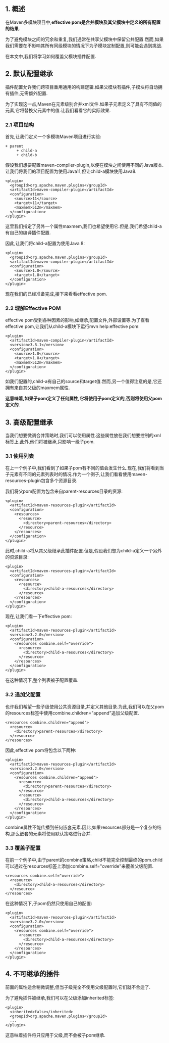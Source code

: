 ## 1. 概述

在Maven多模块项目中,**effective pom是合并模块及其父模块中定义的所有配置的结果**.

为了避免模块之间的冗余和重复,我们通常在共享父模块中保留公共配置.然而,如果我们需要在不影响其所有同级模块的情况下为子模块定制配置,则可能会遇到挑战.

在本文中,我们将学习如何覆盖父模块插件配置.

## 2. 默认配置继承

插件配置允许我们跨项目重用通用的构建逻辑.如果父模块有插件,子模块将自动拥有插件,无需额外配置.

为了实现这一点,Maven在元素级别合并xml文件.如果子元素定义了具有不同值的元素,它将替换父元素中的值.让我们看看它的实际效果.

### 2.1 项目结构

首先,让我们定义一个多模块Maven项目进行实验:

```
+ parent
     + child-a
     + child-b
```

假设我们想要配置maven-compiler-plugin,以便在模块之间使用不同的Java版本.让我们将我们的项目配置为使用Java11,但让child-a模块使用Java8.

```
<plugin>
  <groupId>org.apache.maven.plugins</groupId>
  <artifactId>maven-compiler-plugin</artifactId>
  <configuration>
    <source>11</source>
    <target>11</target>
    <maxmem>512m</maxmem>
  </configuration>
</plugin>
```

这里我们指定了另外一个属性maxmem,我们也希望使用它.但是,我们希望child-a有自己的编译插件配置.

因此,让我们将child-a配置为使用Java 8:

```
<plugin>
  <groupId>org.apache.maven.plugins</groupId>
  <artifactId>maven-compiler-plugin</artifactId>
  <configuration>
    <source>1.8</source>
    <target>1.8</target>
  </configuration>
</plugin>
```

现在我们的已经准备完成,接下来看看effective pom.

### 2.2 理解Effective POM

effective pom受到各种因素的影响,如继承,配置文件,外部设置等.为了查看effective pom,让我们从child-a模块下运行mvn help:effective pom:

```
<plugin>
  <artifactId>maven-compiler-plugin</artifactId>
  <version>3.8.1</version>
  <configuration>
    <source>1.8</source>
    <target>1.8</target>
    <maxmem>512m</maxmem>
  </configuration>
</plugin>
```

如我们配置的,child-a有自己的source和target值.然而,另一个值得注意的是,它还拥有来自其父级的maxmem属性.

**这意味着,如果子pom定义了任何属性,它将使用子pom定义的,否则将使用父pom定义的**.

## 3. 高级配置继承

当我们想要微调合并策略时,我们可以使用属性.这些属性放在我们想要控制的xml标签上.此外,他们将被继承,只影响一级子pom.

### 3.1 使用列表

在上一个例子中,我们看到了如果子pom有不同的值会发生什么.现在,我们将看到当子元素有不同的元素列表时的情况.作为一个例子,让我们看看使用maven-resources-plugin包含多个资源目录.

我们将父pom配置为包含来自parent-resources目录的资源:

```
<plugin>
  <artifactId>maven-resources-plugin</artifactId>
  <configuration>
    <resources>
      <resource>
        <directory>parent-resources</directory>
      </resource>
    </resources>
  </configuration>
</plugin>
```

此时,child-a将从其父级继承此插件配置.但是,假设我们想为child-a定义一个另外的资源目录:

```
<plugin>
  <artifactId>maven-resources-plugin</artifactId>
  <configuration>
    <resources>
      <resource>
        <directory>child-a-resources</directory>
      </resource>
    </resources>
  </configuration>
</plugin>
```

现在,让我们看一下effective pom:

```
<plugin>
  <artifactId>maven-resources-plugin</artifactId>
  <version>3.2.0</version>
  <configuration>
    <resources combine.self="override">
      <resource>
        <directory>child-a-resources</directory>
      </resource>
    </resources>
  </configuration>
</plugin>
```

在这种情况下,整个列表被子配置覆盖.

### 3.2 追加父配置

也许我们希望一些子级使用公共资源目录,并定义其他目录.为此,我们可以在父pom的resources标签中使用combine.children="append"追加父级配置.

```
<resources combine.children="append">
  <resource>
    <directory>parent-resources</directory>
  </resource>
</resources>
```

因此,effective pom将包含以下两种:

```
<plugin>
  <artifactId>maven-resources-plugin</artifactId>
  <version>3.2.0</version>
  <configuration>
    <resources combine.children="append">
      <resource>
        <directory>parent-resources</directory>
      </resource>
      <resource>
        <directory>child-a-resources</directory>
      </resource>
    </resources>
  </configuration>
</plugin>
```

combine属性不能传播到任何嵌套元素.因此,如果resources部分是一个复杂的结构,那么嵌套的元素将使用默认策略进行合并.

### 3.3 覆盖子配置

在前一个例子中,由于parent的combine策略,child不能完全控制最终的pom.child可以通过在resources标签上添加combine.self="override"来覆盖父级配置.

```
<resources combine.self="override">
  <resource>
    <directory>child-a-resources</directory>
  </resource>
</resources>
```

在这种情况下,子pom仍然只使用自己的配置:

```
<plugin>
  <artifactId>maven-resources-plugin</artifactId>
  <version>3.2.0</version>
  <configuration>
    <resources combine.self="override">
      <resource>
        <directory>child-a-resources</directory>
      </resource>
    </resources>
  </configuration>
</plugin>
```

## 4. 不可继承的插件

前面的属性适合稍微调整,但当子级完全不使用父级配置时,它们就不合适了.

为了避免插件被继承,我们可以在父级添加inherited标签:

```
<plugin>
  <inherited>false</inherited>
  <groupId>org.apache.maven.plugins</groupId>
  ...
</plugin>
```

这意味着插件将只应用于父级,而不会被子pom继承.
